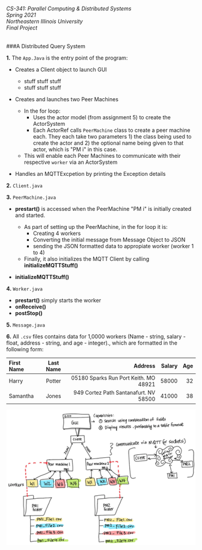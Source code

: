 ###### CS-341: Parallel Computing & Distributed Systems <br> Spring 2021 <br> Northeastern Illinois University <br> Final Project
###A Distributed Query System 


**1.** The `App.Java` is the entry point of the program:

- Creates a Client object to launch GUI
    - stuff stuff stuff
    - stuff stuff stuff

- Creates and launches two Peer Machines
    - In the for loop:
      - Uses the actor model (from assignment 5) to create the ActorSystem
      - Each ActorRef calls `PeerMachine` class to create a peer machine each. They each take two parameters 1) the class being used to create the actor and 2) the optional name being given to that actor, which is "PM i" in this case.
    - This will enable each Peer Machines to communicate with their respective `worker` via an ActorSystem

- Handles an MQTTExcpetion by printing the Exception details


**2.** `Client.java`

**3.** `PeerMachine.java`

- **prestart()** is accessed when the PeerMachine "PM i" is initially created and started.
  - As part of setting up the PeerMachine, in the for loop it is: 
    - Creating 4 workers 
    - Converting the initial message from Message Object to JSON 
    - sending the JSON formatted data to appropiate worker (worker 1 to 4)
  - Finally, it also initializes the MQTT Client by calling **initializeMQTTStuff()**
  
- **initializeMQTTStuff()** 

**4.** `Worker.java`
- **prestart()** simply starts the worker
- **onReceive()**
- **postStop()**

**5.** `Message.java`

**6.** All `.csv` files contains data for 1,0000 workers (Name - string, salary - float, address - string, and age - integer)., which are formatted in the following form:


| First Name      | Last Name | Address                               | Salary   | Age  |
| :---            |    :----: |          ---:                         |     ---: | ---: |
| Harry           | Potter    | 05180 Sparks Run Port Keith. MO 48921 | 58000    | 32   | 
| Samantha        | Jones     |949 Cortez Path Santanafurt. NV 58500  | 41000    | 38   |

![Design](Architecture.png)
